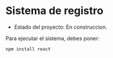 <h1> Sistema de registro </h1>

- Estado del proyecto: En construccion.

Para ejecutar el sistema, debes poner: 

````npm install react````
